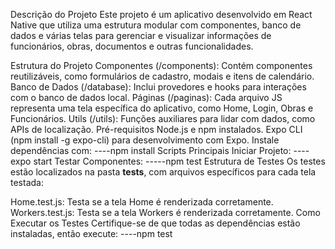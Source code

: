 
Descrição do Projeto
Este projeto é um aplicativo desenvolvido em React Native que utiliza uma estrutura modular com componentes, banco de dados e várias telas para gerenciar e visualizar informações de funcionários, obras, documentos e outras funcionalidades.

Estrutura do Projeto
Componentes (/components): Contém componentes reutilizáveis, como formulários de cadastro, modais e itens de calendário.
Banco de Dados (/database): Inclui provedores e hooks para interações com o banco de dados local.
Páginas (/paginas): Cada arquivo JS representa uma tela específica do aplicativo, como Home, Login, Obras e Funcionários.
Utils (/utils): Funções auxiliares para lidar com dados, como APIs de localização.
Pré-requisitos
Node.js e npm instalados.
Expo CLI (npm install -g expo-cli) para desenvolvimento com Expo.
Instale dependências com:
----npm install
Scripts Principais
Iniciar Projeto:
----expo start
Testar Componentes:
-----npm test
Estrutura de Testes
Os testes estão localizados na pasta __tests__, com arquivos específicos para cada tela testada:

Home.test.js: Testa se a tela Home é renderizada corretamente.
Workers.test.js: Testa se a tela Workers é renderizada corretamente.
Como Executar os Testes
Certifique-se de que todas as dependências estão instaladas, então execute:
----npm test

